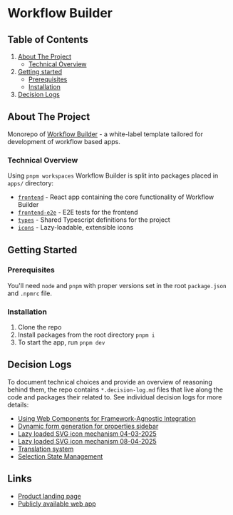 # Workflow Builder

## Table of Contents

<ol>
  <li>
    <a href="#about-the-project">About The Project</a>
    <ul>
      <li><a href="#technical-overview">Technical Overview</a></li>
    </ul>
  </li>
  <li>
    <a href="#getting-started">Getting started</a>
    <ul>
      <li><a href="#prerequisites">Prerequisites</a></li>
      <li><a href="#installation">Installation</a></li>
    </ul>
  </li>
  <li>
    <a href="#decision-logs">Decision Logs</a>
  </li>
</ol>

## <a name="about-the-project">About The Project</a>

Monorepo of [Workflow Builder](https://www.workflowbuilder.io/) - a white-label template tailored for development of workflow based apps.

### <a name="technical-overview">Technical Overview</a>

Using `pnpm workspaces` Workflow Builder is split into packages placed in `apps/` directory:

- [`frontend`](./apps/frontend/README.md) - React app containing the core functionality of Workflow Builder
- [`frontend-e2e`](./apps/frontend-e2e/README.md) - E2E tests for the frontend
- [`types`](./apps/types/README.md) - Shared Typescript definitions for the project
- [`icons`](./apps/icons/README.md) - Lazy-loadable, extensible icons

## <a name="getting-started">Getting Started</a>

### <a name="prerequisites">Prerequisites</a>

You'll need `node` and `pnpm` with proper versions set in the root `package.json` and `.npmrc` file.

### <a name="installation">Installation</a>

1. Clone the repo
2. Install packages from the root directory
   `pnpm i`
3. To start the app, run
   `pnpm dev`

## <a name="decision-logs">Decision Logs</a>

To document technical choices and provide an overview of reasoning behind them, the repo contains `*.decision-log.md` files that live along the code and packages their related to. See individual decision logs for more details:

- [Using Web Components for Framework-Agnostic Integration](./apps/frontend/src/web-component-wrapper.decision-log.md)
- [Dynamic form generation for properties sidebar](./apps/frontend/src/app/features/json-form/form-generation.decision-log.md)
- [Lazy loaded SVG icon mechanism 04-03-2025](./apps/icons/lazy-loaded-icons-04-03-2025.decision-log.md)
- [Lazy loaded SVG icon mechanism 08-04-2025](./apps/icons/lazy-loaded-icons-08-04-2025.decision-log.md)
- [Translation system](./apps/frontend/src/app/i18n/i18next.decision-log.md)
- [Selection State Management](./apps/frontend/src/app/features/properties-bar/selection.decison-log.md)

## <a name="links">Links</a>

- [Product landing page](https://www.workflowbuilder.io/)
- [Publicly available web app](https://app.workflowbuilder.io/)
